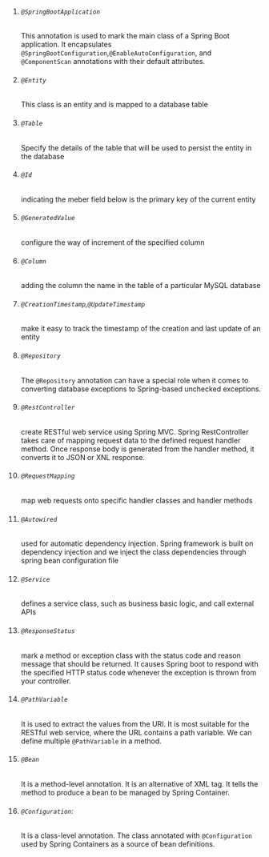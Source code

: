  1. ###### `@SpringBootApplication`

    This annotation is used to mark the main class of a Spring Boot application. It encapsulates `@SpringBootConfiguration`,`@EnableAutoConfiguration`, and `@ComponentScan` annotations with their default attributes. 

 2. ###### `@Entity`

    This class is an entity and is mapped to a database table

 3. ###### `@Table`

    Specify the details of the table that will be used to persist the entity in the database

 4. ###### `@Id`

    indicating the meber field below is the primary key of the current entity

 5. ###### `@GeneratedValue`

    configure the way of increment of the specified column

 6. ###### `@Column`

    adding the column the name in the table of a particular MySQL database

 7. ###### `@CreationTimestamp`,`@UpdateTimestamp`

    make it easy to track the timestamp of the creation and last update of an entity

 8. ###### `@Repository`

    The `@Repository` annotation can have a special role when it comes to converting database exceptions to Spring-based unchecked exceptions.

 9. ###### `@RestController`

    create RESTful web service using Spring MVC. Spring RestController takes care of mapping request data to the defined request handler method. Once response body is generated from the handler method, it converts it to JSON or XNL response.

10. ###### `@RequestMapping`

    map web requests onto specific handler classes and handler methods

11. ###### `@Autowired`

    used for automatic dependency injection. Spring framework is built on dependency injection and we inject the class dependencies through spring bean configuration file

12. ###### `@Service`

     defines a service class, such as business basic logic, and call external APIs

13. ###### `@ResponseStatus`

    mark a method or exception class with the status code and reason message that should be returned. It causes Spring boot to respond with the specified HTTP status code whenever the exception is thrown from your controller.

14. ###### `@PathVariable`

    It is used to extract the values from the URI. It is most suitable for the RESTful web service, where the URL contains a path variable. We can define multiple `@PathVariable` in a method.

15. ###### `@Bean`

    It is a method-level annotation. It is an alternative of XML <bean> tag. It tells the method to produce a bean to be managed by Spring Container.

16. ###### `@Configuration`: 

    It is a class-level annotation. The class annotated with `@Configuration` used by Spring Containers as a source of bean definitions.

    



